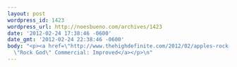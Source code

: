 ```yaml
---
layout: post
wordpress_id: 1423
wordpress_url: http://noesbueno.com/archives/1423
date: '2012-02-24 17:38:46 -0600'
date_gmt: '2012-02-24 22:38:46 -0600'
body: "<p><a href=\"http://www.thehighdefinite.com/2012/02/apples-rock-god-commercial-improved/\">Apple's
  \"Rock God\" Commercial: Improved</a></p>\n"
---
```

